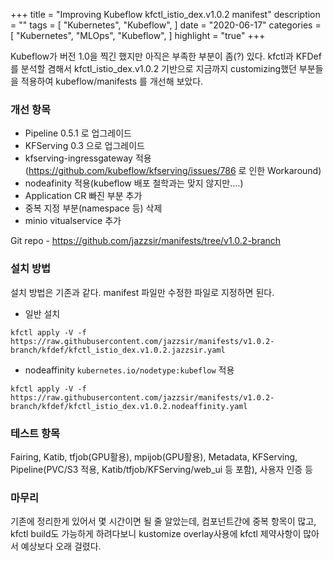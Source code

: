 +++
title = "Improving Kubeflow kfctl_istio_dex.v1.0.2 manifest"
description = ""
tags = [
    "Kubernetes",
    "Kubeflow",
]
date = "2020-06-17"
categories = [
    "Kubernetes",
    "MLOps",
    "Kubeflow",
]
highlight = "true"
+++

Kubeflow가 버전 1.0을 찍긴 했지만 아직은 부족한 부분이 좀(?) 있다.
kfctl과 KFDef를 분석할 겸해서 kfctl_istio_dex.v1.0.2 기반으로 지금까지 customizing했던 부분들을 적용하여 kubeflow/manifests 를 개선해 보았다.

### 개선 항목

- Pipeline 0.5.1 로 업그레이드
- KFServing 0.3 으로 업그레이드
- kfserving-ingressgateway 적용 (https://github.com/kubeflow/kfserving/issues/786 로 인한 Workaround)
- nodeafinity 적용(kubeflow 배포 철학과는  맞지 않지만....)
- Application CR 빠진 부분 추가
- 중복 지정 부분(namespace 등) 삭제
- minio vitualservice 추가

Git repo - https://github.com/jazzsir/manifests/tree/v1.0.2-branch

### 설치 방법

설치 방법은 기존과 같다. manifest 파일만 수정한 파일로 지정하면 된다.

- 일반 설치

```
kfctl apply -V -f https://raw.githubusercontent.com/jazzsir/manifests/v1.0.2-branch/kfdef/kfctl_istio_dex.v1.0.2.jazzsir.yaml
```

- nodeaffinity `kubernetes.io/nodetype:kubeflow` 적용

```
kfctl apply -V -f https://raw.githubusercontent.com/jazzsir/manifests/v1.0.2-branch/kfdef/kfctl_istio_dex.v1.0.2.nodeaffinity.yaml
```

### 테스트 항목
Fairing, Katib, tfjob(GPU활용), mpijob(GPU활용), Metadata, KFServing, Pipeline(PVC/S3 적용, Katib/tfjob/KFServing/web_ui 등 포함),  사용자 인증 등

### 마무리
기존에 정리한게 있어서 몇 시간이면 될 줄 알았는데, 컴포넌트간에 중복 항목이 많고, kfctl build도 가능하게 하려다보니 kustomize overlay사용에 kfctl 제약사항이 많아서 예상보다 오래 걸렸다.
